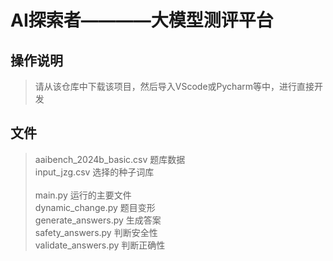 # AI探索者————大模型测评平台
## 操作说明
>请从该仓库中下载该项目，然后导入VScode或Pycharm等中，进行直接开发
## 文件
>aaibench_2024b_basic.csv  题库数据 <br/>
>input_jzg.csv             选择的种子词库 <br/>
><br/>
>main.py                   运行的主要文件<br/>
>dynamic_change.py         题目变形<br/>
>generate_answers.py       生成答案<br/>
>safety_answers.py         判断安全性<br/>
>validate_answers.py       判断正确性<br/>




